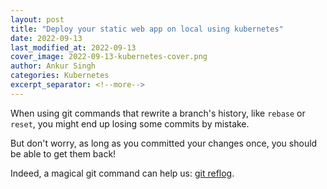 ```yaml
---
layout: post
title: "Deploy your static web app on local using kubernetes"
date: 2022-09-13
last_modified_at: 2022-09-13
cover_image: 2022-09-13-kubernetes-cover.png
author: Ankur Singh
categories: Kubernetes
excerpt_separator: <!--more-->
---
```


When using git commands that rewrite a branch's history, like `rebase` or `reset`, you might end up losing some commits by mistake. 

But don't worry, as long as you committed your changes once, you should be able to get them back!

<!--more-->

Indeed, a magical git command can help us: [git reflog](https://git-scm.com/docs/git-reflog). 
